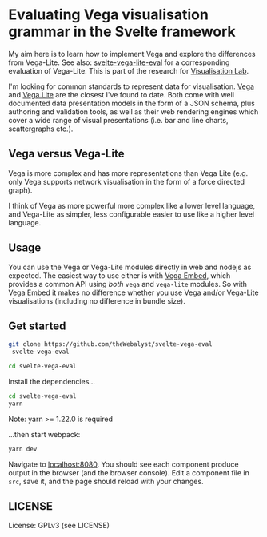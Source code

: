 # Evaluating Vega visualisation grammar in the Svelte framework

My aim here is to learn how to implement Vega and explore the differences 
from Vega-Lite. See also: [svelte-vega-lite-eval](https://github.com/theWebalyst/svelte-vega-lite-eval) for 
a corresponding evaluation of Vega-Lite. This is part of the research for 
[Visualisation Lab](https://github.com/theWebalyst/visualisation-lab).

I'm looking for common standards to represent data for visualisation. [Vega](https://vega.github.io/vega/) and [Vega Lite](https://vega.github.io/vega-lite/) are
the closest I've found to date. Both come with well documented data presentation models in the form of 
a JSON schema, plus authoring and validation tools, as well as their web
rendering engines which cover a wide range of visual presentations (i.e. bar and line charts, scattergraphs etc.).

## Vega versus Vega-Lite
	
Vega is more complex and has more representations than Vega Lite (e.g. only Vega supports
network visualisation in the form of a force directed graph). 

I think of Vega as more powerful more complex like a lower level language, and Vega-Lite as 
simpler, less configurable easier to use like a higher level language.

## Usage
You can use the Vega or Vega-Lite modules directly in web and nodejs as expected. The easiest way to
use either is with [Vega Embed](https://github.com/vega/vega-embed), which provides a common API using *both* `vega` and `vega-lite` modules. 
So with Vega Embed it makes no difference whether you use Vega and/or Vega-Lite 
visualisations (including no difference in bundle size).
## Get started

```bash
git clone https://github.com/theWebalyst/svelte-vega-eval
 svelte-vega-eval

cd svelte-vega-eval
```

Install the dependencies...

```bash
cd svelte-vega-eval
yarn
```
Note: yarn >= 1.22.0 is required

...then start webpack:

```bash
yarn dev
```

Navigate to [localhost:8080](http://localhost:8080). You should see each component produce output in the browser (and the browser console). Edit a component file in `src`, save it, and the page should reload with your changes.

## LICENSE

License: GPLv3 (see LICENSE)
